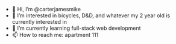 - 👋 Hi, I’m @carterjamesmike
- 👀 I’m interested in bicycles, D&D, and whatever my 2 year old is currently interested in
- 🌱 I’m currently learning full-stack web development
- 📫 How to reach me: apartment 111

<!---
carterjamesmike/carterjamesmike is a ✨ special ✨ repository because its `README.md` (this file) appears on your GitHub profile.
You can click the Preview link to take a look at your changes.
--->
